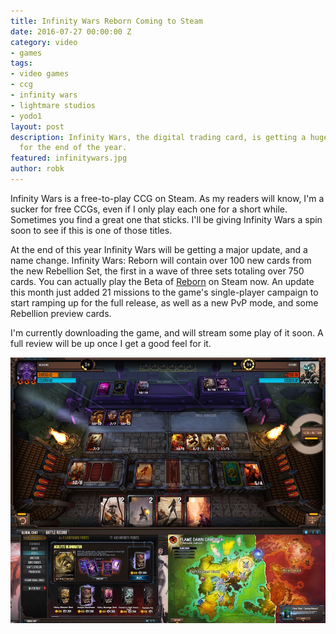 ```yaml
---
title: Infinity Wars Reborn Coming to Steam
date: 2016-07-27 00:00:00 Z
category: video
- games
tags:
- video games
- ccg
- infinity wars
- lightmare studios
- yodo1
layout: post
description: Infinity Wars, the digital trading card, is getting a huge update planned
  for the end of the year.
featured: infinitywars.jpg
author: robk
---
```


Infinity Wars is a free-to-play CCG on Steam. As my readers will know, I'm a sucker for free CCGs, even if I only play each one for a short while. Sometimes you find a great one that sticks. I'll be giving Infinity Wars a spin soon to see if this is one of those titles.

At the end of this year Infinity Wars will be getting a major update, and a name change. Infinity Wars: Reborn will contain over 100 new cards from the new Rebellion Set, the first in a wave of three sets totaling over 750 cards. You can actually play the Beta of [Reborn](http://r20.rs6.net/tn.jsp?f=001BE1MCcg31kvC9mDg6BietPJAbTimThISkN-q6sios_b_t2EwOJvUr1Ig2_nxPUs8fU5dsywCfwfJswFPbMkOJn1ljiInazloq7W0jjxCE95-8JLl-_Z20EHO0HfI_1TW5PvKhVxVQfNVEyQ4WTsBT2ewhbYqflrm3LV-CyDRAriRwB_iTmiU5Dd0oE4_TXSWRDwPAW43Ydk=&c=aZHCvDXaOE3_L45izMFISjr92IzsqurVbk5mesioB6sHOGTAjAzGjg==&ch=8GMzshl9x1OpYWQASryU4ZZoVSU0JIhyinGv0_Cd6cJHpocaYu5z0A==) on Steam now. An update this month just added 21 missions to the game's single-player campaign to start ramping up for the full release, as well as a new PvP mode, and some Rebellion preview cards.

I'm currently downloading the game, and will stream some play of it soon. A full review will be up once I get a good feel for it.

![Infinity Wars](/images/infinitywars/infinitywars.jpg)
